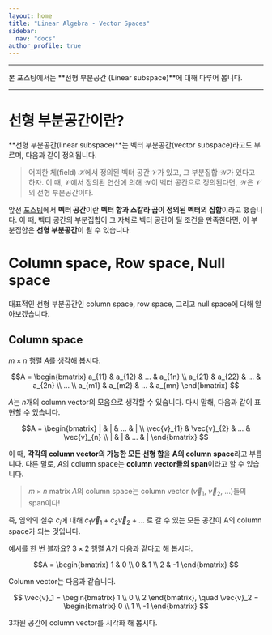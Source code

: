 ```yaml
---
layout: home
title: "Linear Algebra - Vector Spaces"
sidebar:
  nav: "docs"
author_profile: true
---
```


---

본 포스팅에서는 **선형 부분공간 (Linear subspace)**에 대해 다루어 봅니다.

***

# 선형 부분공간이란?

**선형 부분공간(linear subspace)**는 벡터 부분공간(vector subspace)라고도 부르며, 다음과 같이 정의됩니다.

> 어떠한 체(field) $\mathcal{K}$에서 정의된 벡터 공간 $\mathcal{V}$가 있고, 그 부분집합 $\mathcal{W}$가 있다고 하자. 이 때, $\mathcal{V}$에서 정의된 연산에 의해 $\mathcal{W}$이 벡터 공간으로 정의된다면, $\mathcal{W}$은 $\mathcal{V}$의 선형 부분공간이다.

앞선 [포스팅](https://youngwoong-cho.github.io/Vector_Spaces/)에서 **벡터 공간**이란 **벡터 합과 스칼라 곱이 정의된 벡터의 집합**이라고 했습니다. 이 때, 벡터 공간의 부분집합이 그 자체로 벡터 공간이 될 조건을 만족한다면, 이 부분집합은 **선형 부분공간**이 될 수 있습니다.

# Column space, Row space, Null space
대표적인 선형 부분공간인 column space, row space, 그리고 null space에 대해 알아보겠습니다.

## Column space
$m \times n$ 행렬 $A$를 생각해 봅시다.

$$A = 
\begin{bmatrix}
a_{11} & a_{12} & ... & a_{1n} \\
a_{21} & a_{22} & ... & a_{2n} \\
... \\
a_{m1} & a_{m2} & ... & a_{mn}
\end{bmatrix}
$$

$A$는 $n$개의 column vector의 모음으로 생각할 수 있습니다. 다시 말해, 다음과 같이 표현할 수 있습니다.

$$A = 
\begin{bmatrix}
| & | & ... & | \\
\vec{v}_{1} & \vec{v}_{2} & ... & \vec{v}_{n} \\
| & | & ... & |
\end{bmatrix}
$$

이 때, **각각의 column vector의 가능한 모든 선형 합**을 **A의 column space**라고 부릅니다. 다른 말로, $A$의 column space는 **column vector들의 span**이라고 할 수 있습니다.

> $m \times n$ matrix $A$의 column space는 column vector ($\vec{v}_1$, $\vec{v}_2$, ...)들의 span이다!

즉, 임의의 실수 $c_i$에 대해 $c_1 \vec{v}_1 + c_2 \vec{v}_2 + ...$ 로 갈 수 있는 모든 공간이 A의 column space가 되는 것입니다.

예시를 한 번 볼까요? $3 \times 2$ 행렬 $A$가 다음과 같다고 해 봅시다.

$$A = 
\begin{bmatrix}
1 & 0 \\
0 & 1 \\
2 & -1
\end{bmatrix}
$$

Column vector는 다음과 같습니다.

$$
\vec{v}_1 = \begin{bmatrix}
1 \\
0 \\
2
\end{bmatrix}, \quad
\vec{v}_2 = \begin{bmatrix}
0 \\
1 \\
-1
\end{bmatrix}
$$

3차원 공간에 column vector를 시각화 해 봅시다.
